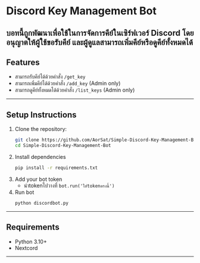 # Discord Key Management Bot

บอทนี้ถูกพัฒนาเพื่อใช้ในการจัดการคีย์ในเซิร์ฟเวอร์ Discord โดยอนุญาตให้ผู้ใช้ขอรับคีย์ และผู้ดูแลสามารถเพิ่มคีย์หรือดูคีย์ทั้งหมดได้
---
## Features
- สามารถรับคีย์ได้ด้วยคำสั่ง `/get_key`
- สามารถเพิ่มคีย์ได้ด้วยคำสั่ง `/add_key` (Admin only)
- สามารถดูคีย์ทั้งหมดได้ด้วยคำสั่ง `/list_keys` (Admin only)
---
## Setup Instructions

1. Clone the repository:
   ```bash
   git clone https://github.com/AorSat/Simple-Discord-Key-Management-Bot.git
   cd Simple-Discord-Key-Management-Bot
1. Install dependencies
   ```bash
   pip install -r requirements.txt

1. Add your bot token
   - นำtokenไปวางที่ `bot.run('ใส่tokenตรงนี้')`
1. Run bot
   ```bash
   python discordbot.py
---
## Requirements
- Python 3.10+
- Nextcord
---
